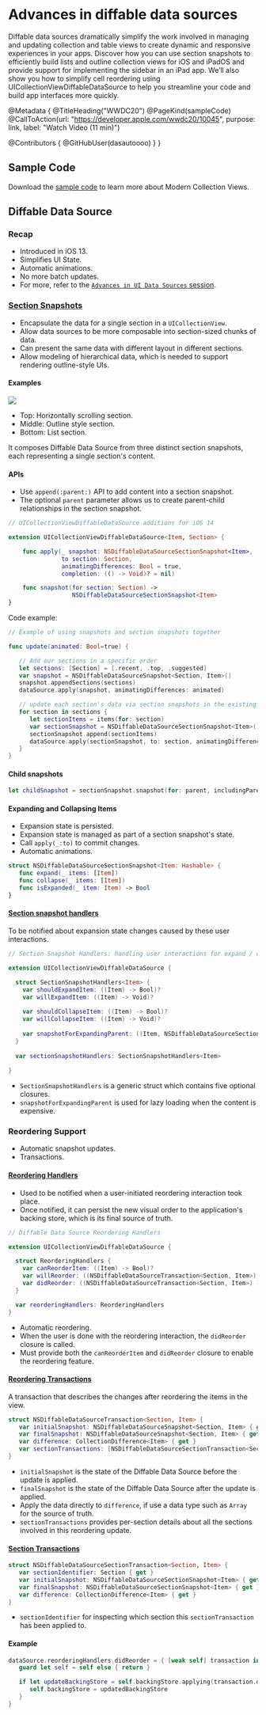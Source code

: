 # Advances in diffable data sources

Diffable data sources dramatically simplify the work involved in managing and updating collection and table views to create dynamic and responsive experiences in your apps. Discover how you can use section snapshots to efficiently build lists and outline collection views for iOS and iPadOS and provide support for implementing the sidebar in an iPad app. We’ll also show you how to simplify cell reordering using UICollectionViewDiffableDataSource to help you streamline your code and build app interfaces more quickly.

@Metadata {
   @TitleHeading("WWDC20")
   @PageKind(sampleCode)
   @CallToAction(url: "https://developer.apple.com/wwdc20/10045", purpose: link, label: "Watch Video (11 min)")

   @Contributors {
      @GitHubUser(dasautoooo)
   }
}



## Sample Code

Download the [sample code](https://developer.apple.com/documentation/uikit/views_and_controls/collection_views/implementing_modern_collection_views) to learn more about Modern Collection Views.

## Diffable Data Source

### Recap

* Introduced in iOS 13.
* Simplifies UI State.
* Automatic animations.
* No more batch updates.
* For more, refer to the [`Advances in UI Data Sources` session][wwdc19220].

### [Section Snapshots](https://developer.apple.com/documentation/uikit/nsdiffabledatasourcesectionsnapshot)
* Encapsulate the data for a single section in a `UICollectionView`.
* Allow data sources to be more composable into section-sized chunks of data.
* Can present the same data with different layout in different sections.
* Allow modeling of hierarchical data, which is needed to support rendering outline-style UIs.

#### Examples
![][section_snapshots]

* Top: Horizontally scrolling section.
* Middle: Outline style section.
* Bottom: List section.

It composes Diffable Data Source from three distinct section snapshots, each representing a single section's content.

#### APIs

* Use `append(:parent:)` API to add content into a section snapshot.
* The optional `parent` parameter allows us to create parent-child relationships in the section snapshot.

```swift
// UICollectionViewDiffableDataSource additions for iOS 14

extension UICollectionViewDiffableDataSource<Item, Section> {

    func apply(_ snapshot: NSDiffableDataSourceSectionSnapshot<Item>, 
               to section: Section, 
               animatingDifferences: Bool = true, 
               completion: (() -> Void)? = nil)

    func snapshot(for section: Section) ->   
                  NSDiffableDataSourceSectionSnapshot<Item>
}
```

Code example:

```swift
// Example of using snapshots and section snapshots together

func update(animated: Bool=true) {

   // Add our sections in a specific order
   let sections: [Section] = [.recent, .top, .suggested]
   var snapshot = NSDiffableDataSourceSnapshot<Section, Item>()
   snapshot.appendSections(sections)
   dataSource.apply(snapshot, animatingDifferences: animated)

   // update each section's data via section snapshots in the existing position
   for section in sections {
      let sectionItems = items(for: section)
      var sectionSnapshot = NSDiffableDataSourceSectionSnapshot<Item>()
      sectionSnapshot.append(sectionItems)
      dataSource.apply(sectionSnapshot, to: section, animatingDifferences:animated)
   }
}
```

#### Child snapshots

```swift
let childSnapshot = sectionSnapshot.snapshot(for: parent, includingParent: false)
```

#### Expanding and Collapsing Items

* Expansion state is persisted. 
* Expansion state is managed as part of a section snapshot's state.
* Call `apply(_:to)` to commit changes.
* Automatic animations.

```swift
struct NSDiffableDataSourceSectionSnapshot<Item: Hashable> {
   func expand(_ items: [Item])
   func collapse(_ items: [Item])
   func isExpanded(_ item: Item) -> Bool
}
```

#### [Section snapshot handlers](https://developer.apple.com/documentation/uikit/uicollectionviewdiffabledatasource/3600966-sectionsnapshothandlers)
To be notified about expansion state changes caused by these user interactions. 

```swift
// Section Snapshot Handlers: handling user interactions for expand / collapse state changes

extension UICollectionViewDiffableDataSource {

  struct SectionSnapshotHandlers<Item> {
    var shouldExpandItem: ((Item) -> Bool)?
    var willExpandItem: ((Item) -> Void)?
	
    var shouldCollapseItem: ((Item) -> Bool)?
    var willCollapseItem: ((Item) -> Void)?
    
    var snapshotForExpandingParent: ((Item, NSDiffableDataSourceSectionSnapshot<Item>) -> NSDiffableDataSourceSectionSnapshot<Item>)?
  }
  
  var sectionSnapshotHandlers: SectionSnapshotHandlers<Item>
 
}
```

* `SectionSnapshotHandlers` is a generic struct which contains five optional closures.
* `snapshotForExpandingParent` is used for lazy loading when the content is expensive.

### Reordering Support

* Automatic snapshot updates.
* Transactions.

#### [Reordering Handlers](https://developer.apple.com/documentation/uikit/uicollectionviewdiffabledatasource/reorderinghandlers)

- Used to be notified when a user-initiated reordering interaction took place.
- Once notified, it can persist the new visual order to the application's backing store, which is its final source of truth.

```swift
// Diffable Data Source Reordering Handlers

extension UICollectionViewDiffableDataSource {

  struct ReorderingHandlers {
    var canReorderItem: ((Item) -> Bool)?
    var willReorder: ((NSDiffableDataSourceTransaction<Section, Item>) -> Void)?
    var didReorder: ((NSDiffableDataSourceTransaction<Section, Item>) -> Void)?
  }

  var reorderingHandlers: ReorderingHandlers
}
```

* Automatic reordering.
* When the user is done with the reordering interaction, the `didReorder` closure is called.
* Must provide both the `canReorderItem` and `didReorder` closure to enable the reordering feature.

#### [Reordering Transactions](https://developer.apple.com/documentation/uikit/nsdiffabledatasourcetransaction)
A transaction that describes the changes after reordering the items in the view.

```swift
struct NSDiffableDataSourceTransaction<Section, Item> {
   var initialSnapshot: NSDiffableDataSourceSnapshot<Section, Item> { get }
   var finalSnapshot: NSDiffableDataSourceSnapshot<Section, Item> { get }
   var difference: CollectionDifference<Item> { get }
   var sectionTransactions: [NSDiffableDataSourceSectionTransaction<Section, Item>] { get }
}
```
* `initialSnapshot` is the state of the Diffable Data Source before the update is applied.
* `finalSnapshot` is the state of the Diffable Data Source after the update is applied.
* Apply the data directly to `difference`, if use a data type such as `Array` for the source of truth.
* `sectionTransactions` provides per-section details about all the sections involved in this reordering update.

#### [Section Transactions](https://developer.apple.com/documentation/uikit/nsdiffabledatasourcesectiontransaction)
```swift
struct NSDiffableDataSourceSectionTransaction<Section, Item> {
   var sectionIdentifier: Section { get }
   var initialSnapshot: NSDiffableDataSourceSectionSnapshot<Item> { get }
   var finalSnapshot: NSDiffableDataSourceSectionSnapshot<Item> { get }
   var difference: CollectionDifference<Item> { get }
}
```
* `sectionIdentifier` for inspecting which section this `sectionTransaction` has been applied to.

#### Example
```swift
dataSource.reorderingHandlers.didReorder = { [weak self] transaction in 
   guard let self = self else { return }

   if let updateBackingStore = self.backingStore.applying(transaction.difference) {
      self.backingStore = updatedBackingStore
   }
}
```

[wwdc19220]: ../../wwdc19/220
[section_snapshots]: WWDC20-10045-section_snapshots